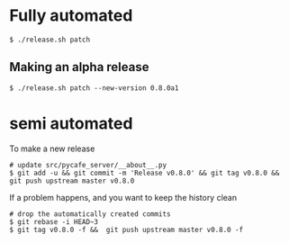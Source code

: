 # Fully automated

    $ ./release.sh patch

## Making an alpha release

    $ ./release.sh patch --new-version 0.8.0a1

# semi automated

To make a new release

```
# update src/pycafe_server/__about__.py
$ git add -u && git commit -m 'Release v0.8.0' && git tag v0.8.0 && git push upstream master v0.8.0
```

If a problem happens, and you want to keep the history clean

```
# drop the automatically created commits
$ git rebase -i HEAD~3
$ git tag v0.8.0 -f &&  git push upstream master v0.8.0 -f
```
